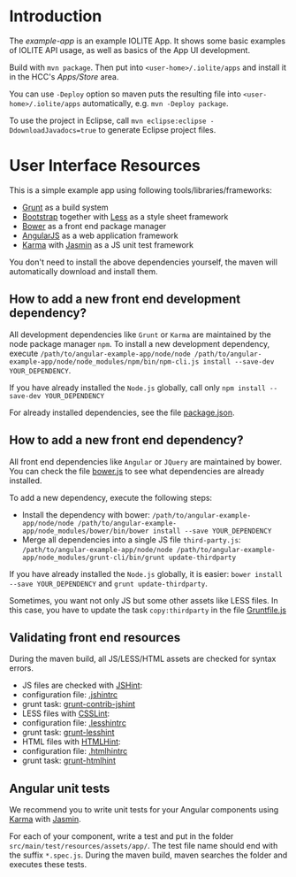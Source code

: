 # Introduction

The _example-app_ is an example IOLITE App. It shows some basic examples of IOLITE
API usage, as well as basics of the App UI development.

Build with `mvn package`. Then put into `<user-home>/.iolite/apps` and install it in the HCC's _Apps/Store_ area.

You can use `-Deploy` option so maven puts the resulting file into `<user-home>/.iolite/apps` automatically, e.g. `mvn -Deploy package`.

To use the project in Eclipse, call `mvn eclipse:eclipse -DdownloadJavadocs=true` to generate Eclipse project files.

# User Interface Resources

This is a simple example app using following tools/libraries/frameworks:
* [Grunt](http://gruntjs.com/) as a build system
* [Bootstrap](http://getbootstrap.com/) together with [Less](http://lesscss.org/) as a style sheet framework
* [Bower](https://bower.io/) as a front end package manager
* [AngularJS](https://angularjs.org/) as a web application framework
* [Karma](https://karma-runner.github.io/1.0/index.html) with [Jasmin](https://jasmine.github.io/) as a JS unit test framework

You don't need to install the above dependencies yourself, the maven will automatically download and install them.

## How to add a new front end development dependency?
All development dependencies like `Grunt` or `Karma` are maintained by the node package manager `npm`. To install a new development dependency, execute `/path/to/angular-example-app/node/node /path/to/angular-example-app/node/node_modules/npm/bin/npm-cli.js install --save-dev YOUR_DEPENDENCY`.

If you have already installed the `Node.js` globally, call only `npm install --save-dev YOUR_DEPENDENCY`

For already installed dependencies, see the file [package.json](package.json).

## How to add a new front end dependency?
All front end dependencies like `Angular` or `JQuery` are maintained by bower. You can check the file [bower.js](bower.js) to see what dependencies are already installed.

To add a new dependency, execute the following steps:
* Install the dependency with bower:  `/path/to/angular-example-app/node/node /path/to/angular-example-app/node_modules/bower/bin/bower install --save YOUR_DEPENDENCY`
* Merge all dependencies into a single JS file `third-party.js`:  `/path/to/angular-example-app/node/node /path/to/angular-example-app/node_modules/grunt-cli/bin/grunt update-thirdparty`

If you have already installed the `Node.js` globally, it is easier: `bower install --save YOUR_DEPENDENCY` and `grunt update-thirdparty`.

Sometimes, you want not only JS but some other assets like LESS files. In this case, you have to update the task `copy:thirdparty` in the file [Gruntfile.js](Gruntfile.js)

## Validating front end resources

During the maven build, all JS/LESS/HTML assets are checked for syntax errors.

* JS files are checked with [JSHint](http://jshint.com/docs/):
 * configuration file: [.jshintrc](.jshintrc)
 * grunt task: [grunt-contrib-jshint](https://github.com/gruntjs/grunt-contrib-jshint)
* LESS files with [CSSLint](https://github.com/CSSLint/csslint/wiki):
 * configuration file: [.lesshintrc](.lesshintrc)
 * grunt task: [grunt-lesshint](https://github.com/jgable/grunt-lesslint)
* HTML files with [HTMLHint](https://github.com/yaniswang/HTMLHint/):
 * configuration file: [.htmlhintrc](.htmlhintrc)
 * grunt task: [grunt-htmlhint](https://github.com/yaniswang/grunt-htmlhint)

## Angular unit tests

We recommend you to write unit tests for your Angular components using [Karma](https://karma-runner.github.io/1.0/index.html) with [Jasmin](https://jasmine.github.io/).

For each of your component, write a test and put in the folder `src/main/test/resources/assets/app/`. The test file name should end with the suffix `*.spec.js`. During the maven build, maven searches the folder and executes these tests.